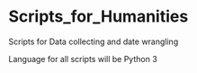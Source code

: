 # Scripts_for_Humanities
Scripts for Data collecting and date wrangling

Language for all scripts will be Python 3
